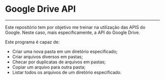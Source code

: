 # Google Drive API
---
Este repositório tem por objetivo me treinar na utilização das APIS do Google. Neste caso, mais especificamente, a API do Google Drive.

Este programa é capaz de:

 - Criar uma nova pasta em um diretório especificado;
 - Criar arquivos diversos em pastas;
 - Checar por duplicatas de arquivos em pastas;
 - Copiar um arquivo para outra pasta;
 - Listar todos os arquivos de um diretório especificado.
